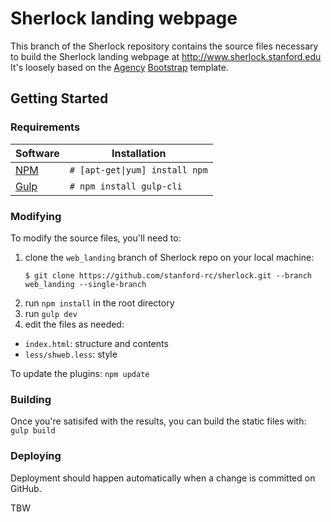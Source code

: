 # Sherlock landing webpage

This branch of the Sherlock repository contains the source files necessary to build the Sherlock landing webpage at http://www.sherlock.stanford.edu
It's loosely based on the [Agency](http://startbootstrap.com/template-overviews/agency/) [Bootstrap](http://getbootstrap.com/) template.

## Getting Started

### Requirements

| Software | Installation |
| --- | --- | 
| [NPM](https://www.npmjs.com/) | `# [apt-get\|yum] install npm` |
| [Gulp](http://gulpjs.com/) | `# npm install gulp-cli` |

### Modifying

To modify the source files, you'll need to:

1. clone the `web_landing` branch of Sherlock repo on your local machine:
   ```
   $ git clone https://github.com/stanford-rc/sherlock.git --branch web_landing --single-branch
   ```
2. run `npm install` in the root directory
3. run `gulp dev` 
4. edit the files as needed: 
  * `index.html`: structure and contents
  * `less/shweb.less`: style

To update the plugins: `npm update` 

### Building

Once you're satisifed with the results, you can build the static files with: `gulp build`

### Deploying

Deployment should happen automatically when a change is committed on GitHub.

TBW
